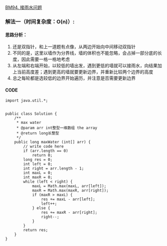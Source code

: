 [BM94. 接雨水问题](https://www.nowcoder.com/practice/31c1aed01b394f0b8b7734de0324e00f?tpId=295&tags=&title=&difficulty=0&judgeStatus=0&rp=0&sourceUrl=%2Fexam%2Foj%3Fpage%3D1%26tab%3D%25E7%25AE%2597%25E6%25B3%2595%25E7%25AF%2587%26topicId%3D295)
### 解法一（时间复杂度：O(n)）:
#### 思路分析：
1. 还是双指针，和上一道题有点像，从两边开始向中间移动双指针
2. 不同的是，这里以墙作为分界线，墙的体积也不能忽略，会占掉一部分底的长度，因此需要一格一格地考虑
3. 从左端和右端开始，以较低的墙出发，遇到更低的墙就可以接雨水，向结果加上当前高度差；遇到更高的墙就要更新边界，并重新比较两个边界的高度
4. 总之每轮都是选较低的边界开始遍历，并注意是否需要更新边界
#### CODE
```
import java.util.*;


public class Solution {
    /**
     * max water
     * @param arr int整型一维数组 the array
     * @return long长整型
     */
    public long maxWater (int[] arr) {
        // write code here
        if (arr.length == 0)
            return 0;
        long res = 0;
        int left = 0;
        int right = arr.length - 1;
        int maxL = 0;
        int maxR = 0;
        while (left < right) {
            maxL = Math.max(maxL, arr[left]);
            maxR = Math.max(maxR, arr[right]);
            if (maxR > maxL) {
                res += maxL - arr[left];
                left++;
            } else {
                res += maxR - arr[right];
                right--;
            }
        }
        return res;
    }
}
```
